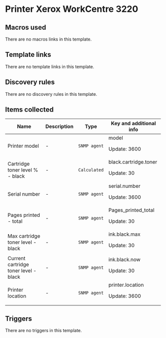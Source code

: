 # Printer Xerox WorkCentre 3220

## Macros used

There are no macros links in this template.

## Template links

There are no template links in this template.

## Discovery rules

There are no discovery rules in this template.

## Items collected

|Name|Description|Type|Key and additional info|
|----|-----------|----|----|
|Printer model|<p>-</p>|`SNMP agent`|model<p>Update: 3600</p>|
|Cartridge toner level % - black|<p>-</p>|`Calculated`|black.cartridge.toner<p>Update: 30</p>|
|Serial number|<p>-</p>|`SNMP agent`|serial.number<p>Update: 3600</p>|
|Pages printed - total|<p>-</p>|`SNMP agent`|Pages_printed_total<p>Update: 30</p>|
|Max cartridge toner level - black|<p>-</p>|`SNMP agent`|ink.black.max<p>Update: 30</p>|
|Current cartridge toner level - black|<p>-</p>|`SNMP agent`|ink.black.now<p>Update: 30</p>|
|Printer location|<p>-</p>|`SNMP agent`|printer.location<p>Update: 3600</p>|


## Triggers

There are no triggers in this template.

